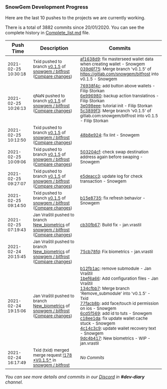 
### SnowGem Development Progress

Here are the last 10 pushes to the projects we are currently working.

There is a total of 3882 commits since 20/01/2020. You can see the complete history in
 [Complete_list.md](Complete_list.md) file.

| Push Time | Description | Commits |
| --- | --- | --- |
| <sub>2021-02-25 10:30:18</sub> | <sub>Txid pushed to branch [v0\.1\.5](https://gitlab.com/snowgem/bitfrost/commits/v0.1.5) of [snowgem / bitfrost](https://gitlab.com/snowgem/bitfrost) ([Compare changes](https://gitlab.com/snowgem/bitfrost/compare/5c3899f33e67ddba180b179aa0368072197b473c...039d6f75522fea3cd84b47e2c6b2e81ac0d37e15))</sub> | <sub>[af1638d9](https://gitlab.com/snowgem/bitfrost/-/commit/af1638d9a5c66c36d854ff6c2caf2c590b7be79c): fix masterseed wallet data when creating wallet - Snowgem<br>[039d6f75](https://gitlab.com/snowgem/bitfrost/-/commit/039d6f75522fea3cd84b47e2c6b2e81ac0d37e15): Merge branch 'v0.1.5' of https://gitlab.com/snowgem/bitfrost into v0.1.5 - Snowgem</sub> |
| <sub>2021-02-25 10:26:13</sub> | <sub>qNaN pushed to branch [v0\.1\.5](https://gitlab.com/snowgem/bitfrost/commits/v0.1.5) of [snowgem / bitfrost](https://gitlab.com/snowgem/bitfrost) ([Compare changes](https://gitlab.com/snowgem/bitfrost/compare/48b8e92480429a00b5f57b98940b3052b546534b...5c3899f33e67ddba180b179aa0368072197b473c))</sub> | <sub>[76938f4c](https://gitlab.com/snowgem/bitfrost/-/commit/76938f4c5795c16977b09cb2fb0e6a3bcd707ae7): add button above wallets - Filip Storkan<br>[6e996980](https://gitlab.com/snowgem/bitfrost/-/commit/6e996980281b00ed8a7cace4951120b06ed112bb): backup action translatinos - Filip Storkan<br>[3e098eee](https://gitlab.com/snowgem/bitfrost/-/commit/3e098eeea1939dff005651f0c4caebfbfc5c6d04): tutorial init - Filip Storkan<br>[5c3899f3](https://gitlab.com/snowgem/bitfrost/-/commit/5c3899f33e67ddba180b179aa0368072197b473c): Merge branch 'v0.1.5' of gitlab.com:snowgem/bitfrost into v0.1.5 - Filip Storkan</sub> |
| <sub>2021-02-25 10:12:50</sub> | <sub>Txid pushed to branch [v0\.1\.5](https://gitlab.com/snowgem/bitfrost/commits/v0.1.5) of [snowgem / bitfrost](https://gitlab.com/snowgem/bitfrost) ([Compare changes](https://gitlab.com/snowgem/bitfrost/compare/503204cf46d575776e11d279f5c0c147a5ca1343...48b8e92480429a00b5f57b98940b3052b546534b))</sub> | <sub>[48b8e924](https://gitlab.com/snowgem/bitfrost/-/commit/48b8e92480429a00b5f57b98940b3052b546534b): fix lint - Snowgem</sub> |
| <sub>2021-02-25 10:09:06</sub> | <sub>Txid pushed to branch [v0\.1\.5](https://gitlab.com/snowgem/bitfrost/commits/v0.1.5) of [snowgem / bitfrost](https://gitlab.com/snowgem/bitfrost) ([Compare changes](https://gitlab.com/snowgem/bitfrost/compare/e5deacc3928d105973fd20f03576afcc7c5a71f9...503204cf46d575776e11d279f5c0c147a5ca1343))</sub> | <sub>[503204cf](https://gitlab.com/snowgem/bitfrost/-/commit/503204cf46d575776e11d279f5c0c147a5ca1343): check swap destination address again before swaping - Snowgem</sub> |
| <sub>2021-02-25 09:27:07</sub> | <sub>Txid pushed to branch [v0\.1\.5](https://gitlab.com/snowgem/bitfrost/commits/v0.1.5) of [snowgem / bitfrost](https://gitlab.com/snowgem/bitfrost) ([Compare changes](https://gitlab.com/snowgem/bitfrost/compare/b15e8735b5b56ff4d59bfde159fe47b87f78813d...e5deacc3928d105973fd20f03576afcc7c5a71f9))</sub> | <sub>[e5deacc3](https://gitlab.com/snowgem/bitfrost/-/commit/e5deacc3928d105973fd20f03576afcc7c5a71f9): update log for check transaction - Snowgem</sub> |
| <sub>2021-02-25 09:14:50</sub> | <sub>Txid pushed to branch [v0\.1\.5](https://gitlab.com/snowgem/bitfrost/commits/v0.1.5) of [snowgem / bitfrost](https://gitlab.com/snowgem/bitfrost) ([Compare changes](https://gitlab.com/snowgem/bitfrost/compare/4c14c3c9473d1cd17190888ef950cbf22aff42e7...b15e8735b5b56ff4d59bfde159fe47b87f78813d))</sub> | <sub>[b15e8735](https://gitlab.com/snowgem/bitfrost/-/commit/b15e8735b5b56ff4d59bfde159fe47b87f78813d): fix refresh behavior - Snowgem</sub> |
| <sub>2021-02-25 07:19:43</sub> | <sub>Jan Vraštil pushed to branch [New\_biometrics](https://gitlab.com/snowgem/bitfrost/commits/New_biometrics) of [snowgem / bitfrost](https://gitlab.com/snowgem/bitfrost) ([Compare changes](https://gitlab.com/snowgem/bitfrost/compare/75cb78fdeab425b003fd731bac96e337f97193a5...cb30fb673115f2ac2d7b540edbe0d66407114bfb))</sub> | <sub>[cb30fb67](https://gitlab.com/snowgem/bitfrost/-/commit/cb30fb673115f2ac2d7b540edbe0d66407114bfb): Build fix - jan.vrastil</sub> |
| <sub>2021-02-24 20:15:45</sub> | <sub>Jan Vraštil pushed to branch [New\_biometrics](https://gitlab.com/snowgem/bitfrost/commits/New_biometrics) of [snowgem / bitfrost](https://gitlab.com/snowgem/bitfrost) ([Compare changes](https://gitlab.com/snowgem/bitfrost/compare/9dc4b4172d2dba15c8fc208d03802f733e0f9cd8...75cb78fdeab425b003fd731bac96e337f97193a5))</sub> | <sub>[75cb78fd](https://gitlab.com/snowgem/bitfrost/-/commit/75cb78fdeab425b003fd731bac96e337f97193a5): Fix biometrics - jan.vrastil</sub> |
| <sub>2021-02-24 19:15:06</sub> | <sub>Jan Vraštil pushed to branch [New\_biometrics](https://gitlab.com/snowgem/bitfrost/commits/New_biometrics) of [snowgem / bitfrost](https://gitlab.com/snowgem/bitfrost) ([Compare changes](https://gitlab.com/snowgem/bitfrost/compare/c0c337cf7675c0fc173b963e55edaa54dbc203b6...9dc4b4172d2dba15c8fc208d03802f733e0f9cd8))</sub> | <sub>[b12fb1ac](https://gitlab.com/snowgem/bitfrost/-/commit/b12fb1acfa03a941330fb1b217cbdeb60705f014): remove submodule - Jan Vraštil<br>[1bef6a66](https://gitlab.com/snowgem/bitfrost/-/commit/1bef6a666e8ba857d1f2f2ad598ca54248c277f0): Add configuration files - Jan Vraštil<br>[134cfbb7](https://gitlab.com/snowgem/bitfrost/-/commit/134cfbb74bd66458a01273f807ef788af0a30e9c): Merge branch 'Remove_submodule' into 'v0.1.5' - Txid<br>[77facb8b](https://gitlab.com/snowgem/bitfrost/-/commit/77facb8b4bb5d297d10f0bcd8678f3be5d41a89f): add face/touch id permission on ios - Snowgem<br>[6cd5f569](https://gitlab.com/snowgem/bitfrost/-/commit/6cd5f5692ebb57aee7911725ea2b34c6bf09a1e2): add id to tuts - Snowgem<br>[c18ee1da](https://gitlab.com/snowgem/bitfrost/-/commit/c18ee1dab0e241e4cf1d0df63116dfb6413ef150): fix update wallet cache stuck - Snowgem<br>[4c14c3c9](https://gitlab.com/snowgem/bitfrost/-/commit/4c14c3c9473d1cd17190888ef950cbf22aff42e7): update wallet recovery text - Snowgem<br>[9dc4b417](https://gitlab.com/snowgem/bitfrost/-/commit/9dc4b4172d2dba15c8fc208d03802f733e0f9cd8): New biometrics - WIP - jan.vrastil</sub> |
| <sub>2021-02-24 16:17:49</sub> | <sub>Txid (txid) merged merge request [\!178 \*V0\.1\.5\*](https://gitlab.com/snowgem/bitfrost/-/merge_requests/178) in [snowgem / bitfrost](https://gitlab.com/snowgem/bitfrost)</sub> | <sub>_No Commits_</sub> |

_You can see more details and commits in our [Discord](https://discord.gg/zumGnbg) in **#dev-diary** channel._
